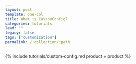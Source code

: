 ```yaml
---
layout: post
template: one-col
title: What is CustomConfig?
categories: tutorials
lead: ""
legacy: false
tags: ["customization"]
permalink: /:collection/:path
---
```




{% include tutorials/custom-config.md product = product %}
